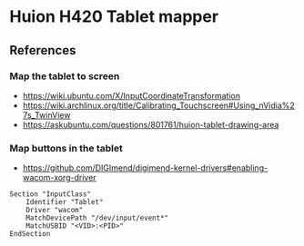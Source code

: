 # Huion H420 Tablet mapper

## References

### Map the tablet to screen
- https://wiki.ubuntu.com/X/InputCoordinateTransformation
- https://wiki.archlinux.org/title/Calibrating_Touchscreen#Using_nVidia%27s_TwinView
- https://askubuntu.com/questions/801761/huion-tablet-drawing-area

### Map buttons in the tablet
- https://github.com/DIGImend/digimend-kernel-drivers#enabling-wacom-xorg-driver


```
Section "InputClass"
    Identifier "Tablet"
    Driver "wacom"
    MatchDevicePath "/dev/input/event*"
    MatchUSBID "<VID>:<PID>"
EndSection
```
